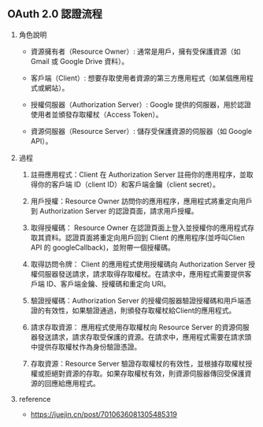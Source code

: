 ## OAuth 2.0 認證流程

1. 角色說明

    + 資源擁有者（Resource Owner）: 通常是用戶，擁有受保護資源（如 Gmail 或 Google Drive 資料）。

    + 客戶端（Client）: 想要存取使用者資源的第三方應用程式（如某個應用程式或網站）。

    + 授權伺服器（Authorization Server）: Google 提供的伺服器，用於認證使用者並頒發存取權杖（Access Token）。

    + 資源伺服器（Resource Server）: 儲存受保護資源的伺服器（如 Google API）。

2. 過程

    1. 註冊應用程式：Client 在 Authorization Server 註冊你的應用程序，並取得你的客戶端 ID（client ID）和客戶端金鑰（client secret）。

    2. 用戶授權：Resource Owner 訪問你的應用程序，應用程式將重定向用戶到 Authorization Server 的認證頁面，請求用戶授權。

    3. 取得授權碼： Resource Owner 在認證頁面上登入並授權你的應用程式存取其資料。認證頁面將重定向用戶回到 Client 的應用程序(並呼叫Clien API 的 googleCallback)，並附帶一個授權碼。

    4. 取得訪問令牌： Client 的應用程式使用授權碼向 Authorization Server 授權伺服器發送請求，請求取得存取權杖。在請求中，應用程式需要提供客戶端 ID、客戶端金鑰、授權碼和重定向 URI。

    5. 驗證授權碼：Authorization Server 的授權伺服器驗證授權碼和用戶端憑證的有效性，如果驗證通過，則頒發存取權杖給Client的應用程式。

    6. 請求存取資源： 應用程式使用存取權杖向 Resource Server 的資源伺服器發送請求，請求存取受保護的資源。在請求中，應用程式需要在請求頭中提供存取權杖作為身份驗證憑證。

    7. 存取資源：Resource Server 驗證存取權杖的有效性，並根據存取權杖授權或拒絕對資源的存取。如果存取權杖有效，則資源伺服器傳回受保護資源的回應給應用程式。

3. reference 

    + https://juejin.cn/post/7010636081305485319
